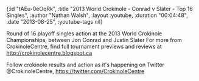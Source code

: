 {:id "tAEu-0eOqRk",
 :title "2013 World Crokinole - Conrad v Slater - Top 16 Singles",
 :author "Nathan Walsh",
 :layout :youtube,
 :duration "00:04:48",
 :date "2013-08-25",
 :youtube-tags nil}


Round of 16 playoff singles action at the 2013 World Crokinole Championships, between Jon Conrad and Justin Slater For more from CrokinoleCentre, find full tournament previews and reviews at http://crokinolecentre.blogspot.ca

Follow crokinole results and action as it's happening on Twitter @CrokinoleCentre, https://twitter.com/CrokinoleCentre
